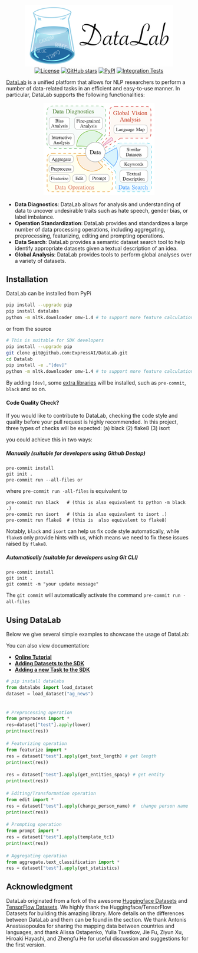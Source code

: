 <p align="center">
    <br>
    <img src="./docs/Resources/figs/readme_logo.png" width="400"/>
    <br>
  <a href="https://github.com/expressai/DataLab/blob/main/LICENSE"><img alt="License" src="https://img.shields.io/github/license/expressai/DataLab" /></a>
  <a href="https://github.com/expressai/DataLab/stargazers"><img alt="GitHub stars" src="https://img.shields.io/github/stars/expressai/DataLab" /></a>
  <a href="https://pypi.org/project//"><img alt="PyPI" src="https://img.shields.io/pypi/v/datalabs" /></a>
  <a href=".github/workflows/ci.yml"><img alt="Integration Tests", src="https://github.com/expressai/DataLab/actions/workflows/ci.yml/badge.svg?event=push" />
</p>


[DataLab](http://datalab.nlpedia.ai/) is a unified platform that allows for NLP researchers to perform a number of data-related tasks in an efficient and easy-to-use manner. In particular, DataLab supports the following functionalities:

    

    
    
<p align="center"> 
<img src="./docs/Resources/figs/datalab_overview.png" width="300"/>
 </p> 

* **Data Diagnostics**: DataLab allows for analysis and understanding of data to uncover undesirable traits such as hate speech, gender bias, or label imbalance.
* **Operation Standardization**: DataLab provides and standardizes a large number of data processing operations, including aggregating, preprocessing, featurizing, editing and prompting operations.
* **Data Search**: DataLab provides a semantic dataset search tool to help identify appropriate datasets given a textual description of an idea.
* **Global Analysis**: DataLab provides tools to perform global analyses over a variety of datasets.


 

## Installation
DataLab can be installed from PyPi
```bash
pip install --upgrade pip
pip install datalabs
python -m nltk.downloader omw-1.4 # to support more feature calculation
```
or from the source
```bash
# This is suitable for SDK developers
pip install --upgrade pip
git clone git@github.com:ExpressAI/DataLab.git
cd Datalab
pip install -e ."[dev]"
python -m nltk.downloader omw-1.4 # to support more feature calculation
```
By adding `[dev]`, some [extra libraries](https://github.com/ExpressAI/DataLab/blob/03f69e5424859e3e9dbcbb487d3e1ce3de45a599/setup.py#L66) will be installed, such as `pre-commit`, `black` and so on.



#### Code Quality Check?
If you would like to contribute to DataLab, checking the code style and quality before your pull
request is highly recommended. In this project, three types of checks will be expected: (a) black
(2) flake8 (3) isort

you could achieve this in two ways:

##### Manually (suitable for developers using Github Destop)
```shell
pre-commit install
git init .
pre-commit run --all-files or
```
where `pre-commit run -all-files` is equivalent to
```shell
pre-commit run black   # (this is also equivalent to python -m black .)
pre-commit run isort   # (this is also equivalent to isort .)
pre-commit run flake8  # (this is  also equivalent to flake8)
```
Notably, `black` and `isort` can help us fix code style automatically, while `flake8` only
provide hints with us, which means we need to fix these issues raised by `flake8`.



##### Automatically (suitable for developers using Git CLI)

```shell
pre-commit install
git init .
git commit -m "your update message"
```
The `git commit` will automatically activate the command `pre-commit run -all-files`

## Using DataLab
Below we give several simple examples to showcase the usage of DataLab:

You can also view documentation:
* [**Online Tutorial**](https://expressai.github.io/DataLab/)
* [**Adding Datasets to the SDK**](docs/SDK/add_new_datasets_into_sdk.md)
* [**Adding a new Task to the SDK**](docs/SDK/add_new_task_schema.md)


```python
# pip install datalabs
from datalabs import load_dataset
dataset = load_dataset("ag_news")


# Preprocessing operation
from preprocess import *
res=dataset["test"].apply(lower)
print(next(res))

# Featurizing operation
from featurize import *
res = dataset["test"].apply(get_text_length) # get length
print(next(res))

res = dataset["test"].apply(get_entities_spacy) # get entity
print(next(res))

# Editing/Transformation operation
from edit import *
res = dataset["test"].apply(change_person_name) #  change person name
print(next(res))

# Prompting operation
from prompt import *
res = dataset["test"].apply(template_tc1)
print(next(res))

# Aggregating operation
from aggregate.text_classification import *
res = dataset["test"].apply(get_statistics)
```
 

## Acknowledgment
DataLab originated from a fork of the awesome [Huggingface Datasets](https://github.com/huggingface/datasets) and [TensorFlow Datasets](https://github.com/tensorflow/datasets). We highly thank the Huggingface/TensorFlow Datasets for building this amazing library. More details on the differences between DataLab and them can be found in the section.
We thank Antonis Anastasopoulos for sharing the mapping data between countries and languages, and thank Alissa Ostapenko, Yulia Tsvetkov, Jie Fu, Ziyun Xu, Hiroaki Hayashi, and Zhengfu He for useful discussion and suggestions for the first version.



